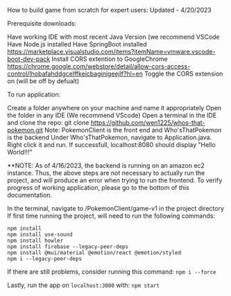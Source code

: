 How to build game from scratch for expert users:
Updated - 4/20/2023

Prerequisite downloads:
   
  Have working IDE with most recent Java Version (we recommend VSCode
  Have Node.js installed
  Have SpringBoot installed https://marketplace.visualstudio.com/items?itemName=vmware.vscode-boot-dev-pack 
  Install CORS extention to GoogleChrome https://chrome.google.com/webstore/detail/allow-cors-access-control/lhobafahddgcelffkeicbaginigeejlf?hl=en 
  Toggle the CORS extension on (will be off by defualt)


To run application:
  
  Create a folder anywhere on your machine and name it appropriately
  Open the folder in any IDE (We recommend VScode)
  Open a terminal in the IDE and clone the repo: git clone https://github.com/wen1225/whos-that-pokemon.git
  Note: PokemonClient is the front end and Who'sThatPokemon is the backend
  Under Who'sThatPokemon, navigate to Application.java. Right click it and run. If successfull, localhost:8080 should display "Hello World!!!"
  
**NOTE: As of 4/16/2023, the backend is running on an amazon ec2 instance. Thus, the above steps are not necessary to actually run the project, and will produce an error when trying to run the frontend. To verify progress of working application, please go to the bottom of this documentation. 
  
 
  In the terminal, navigate to /PokemonClient/game-v1 in the project directory 
  If first time running the project, will need to run the following commands:
  ```
  npm install
  npm install use-sound
  npm install howler
  npm install firebase --legacy-peer-deps
  npm install @mui/material @emotion/react @emotion/styled
  npm i --legacy-peer-deps
  ```
  
  If there are still problems, consider running this command:
  `npm i --force`
  
  Lastly, run the app on `localhost:3000` with:
  `npm start`
   
    
    
    
    
    
    
  
